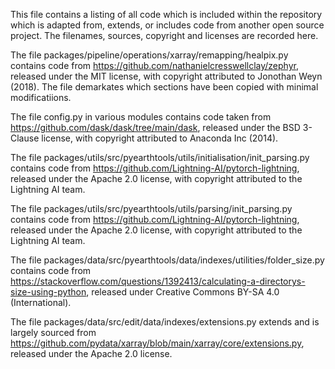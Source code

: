 This file contains a listing of all code which is included within the repository which is adapted from, extends, or includes code from another open source project. The filenames, sources, copyright and licenses are recorded here.

The file packages/pipeline/operations/xarray/remapping/healpix.py contains code from https://github.com/nathanielcresswellclay/zephyr, released under the MIT license, with copyright attributed to Jonothan Weyn (2018). The file demarkates which sections have been copied with minimal modificatiions.

The file config.py in various modules contains code taken from https://github.com/dask/dask/tree/main/dask, released under the BSD 3-Clause license, with copyright attributed to Anaconda Inc (2014).

The file packages/utils/src/pyearthtools/utils/initialisation/init_parsing.py contains code from https://github.com/Lightning-AI/pytorch-lightning, released under the Apache 2.0 license, with copyright attributed to the Lightning AI team.

The file packages/utils/src/pyearthtools/utils/parsing/init_parsing.py contains code from https://github.com/Lightning-AI/pytorch-lightning, released under the Apache 2.0 license, with copyright attributed to the Lightning AI team.

The file packages/data/src/pyearthtools/data/indexes/utilities/folder_size.py contains code from https://stackoverflow.com/questions/1392413/calculating-a-directorys-size-using-python, released under Creative Commons BY-SA 4.0 (International).

The file packages/data/src/edit/data/indexes/extensions.py extends and is largely sourced from https://github.com/pydata/xarray/blob/main/xarray/core/extensions.py, released under the Apache 2.0 license.

